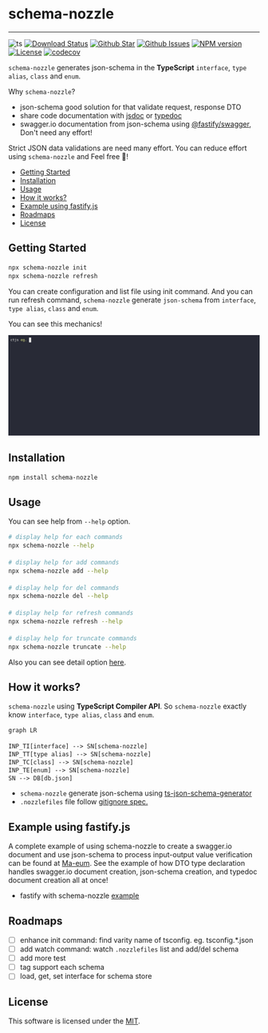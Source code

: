 # schema-nozzle

---

![ts](https://flat.badgen.net/badge/Built%20With/TypeScript/blue)
[![Download Status](https://img.shields.io/npm/dw/schema-nozzle.svg?style=flat-square)](https://npmcharts.com/compare/schema-nozzle) [![Github Star](https://img.shields.io/github/stars/imjuni/schema-nozzle.svg?style=flat-square)](https://github.com/imjuni/schema-nozzle) [![Github Issues](https://img.shields.io/github/issues-raw/imjuni/schema-nozzle.svg?style=flat-square)](https://github.com/imjuni/schema-nozzle/issues) [![NPM version](https://img.shields.io/npm/v/schema-nozzle.svg?style=flat-square)](https://www.npmjs.com/package/schema-nozzle) [![License](https://img.shields.io/npm/l/schema-nozzle.svg?style=flat-square)](https://github.com/imjuni/schema-nozzle/blob/master/LICENSE) [![codecov](https://codecov.io/gh/imjuni/schema-nozzle/branch/master/graph/badge.svg?token=cYJEAvZUFU)](https://codecov.io/gh/imjuni/schema-nozzle)

`schema-nozzle` generates json-schema in the **TypeScript** `interface`, `type alias`, `class` and `enum`.

Why `schema-nozzle`?

- json-schema good solution for that validate request, response DTO
- share code documentation with [jsdoc](https://jsdoc.app/) or [typedoc](https://typedoc.org/)
- swagger.io documentation from json-schema using [@fastify/swagger](https://www.npmjs.com/package/@fastify/swagger), Don't need any effort!

Strict JSON data validations are need many effort. You can reduce effort using `schema-nozzle` and Feel free 🤩!

- [Getting Started](#getting-started)
- [Installation](#installation)
- [Usage](#usage)
- [How it works?](#how-it-works)
- [Example using fastify.js](#example-using-fastifyjs)
- [Roadmaps](#roadmaps)
- [License](#license)

## Getting Started

```bash
npx schema-nozzle init
npx schema-nozzle refresh
```

You can create configuration and list file using init command. And you can run refresh command, `schema-nozzle` generate `json-schema` from `interface`, `type alias`, `class` and `enum`.

You can see this mechanics!

![demo](assets/ctjs_demo.gif)

## Installation

```bash
npm install schema-nozzle
```

## Usage

You can see help from `--help` option.

```bash
# display help for each commands
npx schema-nozzle --help

# display help for add commands
npx schema-nozzle add --help

# display help for del commands
npx schema-nozzle del --help

# display help for refresh commands
npx schema-nozzle refresh --help

# display help for truncate commands
npx schema-nozzle truncate --help
```

Also you can see detail option [here](/docs/options.md).

## How it works?

`schema-nozzle` using **TypeScript Compiler API**. So `schema-nozzle` exactly know `interface`, `type alias`, `class` and `enum`.

```mermaid
graph LR

INP_TI[interface] --> SN[schema-nozzle]
INP_TT[type alias] --> SN[schema-nozzle]
INP_TC[class] --> SN[schema-nozzle]
INP_TE[enum] --> SN[schema-nozzle]
SN --> DB[db.json]
```

- `schema-nozzle` generate json-schema using [ts-json-schema-generator](https://github.com/vega/ts-json-schema-generator)
- `.nozzlefiles` file follow [gitignore spec.](https://git-scm.com/docs/gitignore)

## Example using fastify.js

A complete example of using schema-nozzle to create a swagger.io document and use json-schema to process input-output value verification can be found at [Ma-eum](https://github.com/imjuni/maeum). See the example of how DTO type declaration handles swagger.io document creation, json-schema creation, and typedoc document creation all at once!

- fastify with schema-nozzle [example](/docs/fastify.md)

## Roadmaps

- [ ] enhance init command: find varity name of tsconfig. eg. tsconfig.\*.json
- [ ] add watch command: watch `.nozzlefiles` list and add/del schema
- [ ] add more test
- [ ] tag support each schema
- [ ] load, get, set interface for schema store

## License

This software is licensed under the [MIT](https://github.com/imjuni/schema-nozzle/blob/master/LICENSE).
